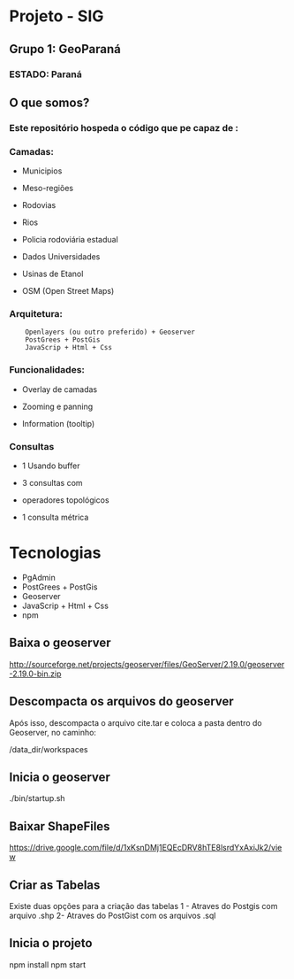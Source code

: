 # Projeto - SIG

## Grupo 1:  GeoParaná

### ESTADO: Paraná

## O que somos?
### Este repositório hospeda o código que pe capaz de :
### Camadas:

* Municipios

* Meso-regiões

* Rodovias

* Rios

* Policia rodoviária estadual

* Dados Universidades

* Usinas de Etanol

* OSM (Open Street Maps)

 

### Arquitetura:

        Openlayers (ou outro preferido) + Geoserver 
        PostGrees + PostGis
        JavaScrip + Html + Css


### Funcionalidades:

* Overlay de camadas

* Zooming e panning

* Information (tooltip)

 

### Consultas

* 1 Usando buffer

* 3 consultas com
* operadores topológicos

* 1 consulta métrica

# Tecnologias

* PgAdmin
* PostGrees + PostGis
* Geoserver
* JavaScrip + Html + Css
* npm


## Baixa o geoserver
http://sourceforge.net/projects/geoserver/files/GeoServer/2.19.0/geoserver-2.19.0-bin.zip

## Descompacta os arquivos do geoserver
Após isso, descompacta o arquivo cite.tar e coloca a pasta dentro do Geoserver, no caminho:

/data_dir/workspaces

## Inicia o geoserver
./bin/startup.sh

## Baixar ShapeFiles
https://drive.google.com/file/d/1xKsnDMj1EQEcDRV8hTE8lsrdYxAxiJk2/view

## Criar as Tabelas
Existe duas opções para a criação das tabelas 
1 - Atraves do Postgis com arquivo .shp
2-  Atraves do PostGist com os arquivos .sql

## Inicia o projeto
npm install
npm start


